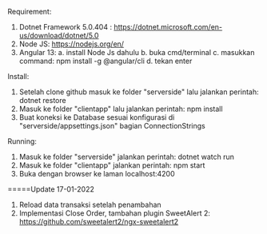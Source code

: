 Requirement:
1. Dotnet Framework 5.0.404 : https://dotnet.microsoft.com/en-us/download/dotnet/5.0
2. Node JS: https://nodejs.org/en/ 
3. Angular 13:
    a. install Node Js dahulu
    b. buka cmd/terminal
    c. masukkan command: npm install -g @angular/cli
    d. tekan enter

Install:
1. Setelah clone github masuk ke folder "serverside" lalu jalankan perintah: dotnet restore
2. Masuk ke folder "clientapp" lalu jalankan perintah: npm install
3. Buat koneksi ke Database sesuai konfigurasi di "serverside/appsettings.json" bagian ConnectionStrings

Running:
1. Masuk ke folder "serverside" jalankan perintah: dotnet watch run
2. Masuk ke folder "clientapp" jalankan perintah: npm start
3. Buka dengan browser ke laman localhost:4200

=====Update 17-01-2022
1. Reload data transaksi setelah penambahan
2. Implementasi Close Order, tambahan plugin SweetAlert 2: https://github.com/sweetalert2/ngx-sweetalert2
